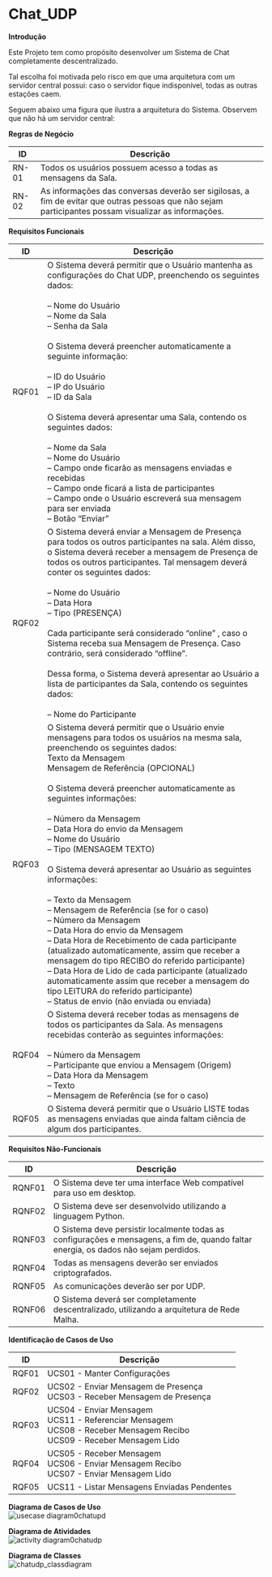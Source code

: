 # Chat_UDP

<b>Introdução</b>

Este Projeto tem como propósito desenvolver um Sistema de Chat completamente descentralizado. 

Tal escolha foi motivada pelo risco em que uma arquitetura com um servidor central possui: caso o servidor fique indisponível, todas as outras estações caem. 

Seguem abaixo uma figura que ilustra a arquitetura do Sistema. Observem que não há um servidor central:

<b>Regras de Negócio</b>

ID | Descrição
------ | -----------------------------------------------------------------------
RN-01 | Todos os usuários possuem acesso a todas as mensagens da Sala.
RN-02 | As informações das conversas deverão ser sigilosas, a fim de evitar que outras pessoas que não sejam participantes possam visualizar as informações.

<b>Requisitos Funcionais</b>

ID | Descrição
------ | -----------------------------------------------------------------------
RQF01 | O Sistema deverá permitir que o Usuário mantenha as configurações do Chat UDP, preenchendo os seguintes dados: <br><br>– Nome do Usuário <br>– Nome da Sala <br>– Senha da Sala <br><br>O Sistema deverá preencher automaticamente a seguinte informação: <br><br>– ID do Usuário <br>– IP do Usuário <br>– ID da Sala <br><br>O Sistema deverá apresentar uma Sala, contendo os seguintes dados: <br><br>– Nome da Sala <br>– Nome do Usuário <br>– Campo onde ficarão as mensagens enviadas e recebidas <br>– Campo onde ficará a lista de participantes <br>– Campo onde o Usuário escreverá sua mensagem para ser enviada <br>– Botão “Enviar”
RQF02 | O Sistema deverá enviar a Mensagem de Presença para todos os outros participantes na sala. Além disso, o Sistema deverá receber a mensagem de Presença de todos os outros participantes. Tal mensagem deverá conter os seguintes dados: <br><br>– Nome do Usuário <br>– Data Hora <br>– Tipo (PRESENÇA) <br><br>Cada participante será considerado “online” , caso o Sistema receba sua Mensagem de Presença. Caso contrário, será considerado “offline”. <br><br>Dessa forma, o Sistema deverá apresentar ao Usuário a lista de participantes da Sala, contendo os seguintes dados: <br><br>– Nome do Participante
RQF03 | O Sistema deverá permitir que o Usuário envie mensagens para todos os usuários na mesma sala, preenchendo os seguintes dados: <br>Texto da Mensagem <br>Mensagem de Referência (OPCIONAL) <br><br>O Sistema deverá preencher automaticamente as seguintes informações: <br><br>– Número da Mensagem <br>– Data Hora do envio da Mensagem <br>– Nome do Usuário <br>– Tipo (MENSAGEM TEXTO) <br><br>O Sistema deverá apresentar ao Usuário as seguintes informações: <br><br>– Texto da Mensagem <br>– Mensagem de Referência (se for o caso) <br>– Número da Mensagem <br>– Data Hora do envio da Mensagem <br>– Data Hora de Recebimento de cada participante (atualizado automaticamente, assim que receber a mensagem do tipo RECIBO do referido participante) <br>– Data Hora de Lido de cada participante (atualizado automaticamente assim que receber a mensagem do tipo LEITURA do referido participante) <br>– Status de envio (não enviada ou enviada)
RQF04 | O Sistema deverá receber todas as mensagens de todos os participantes da Sala. As mensagens recebidas conterão as seguintes informações: <br><br>– Número da Mensagem <br>– Participante que enviou a Mensagem (Origem) <br>– Data Hora da Mensagem <br>– Texto <br>– Mensagem de Referência (se for o caso)
RQF05 | O Sistema deverá permitir que o Usuário LISTE todas as mensagens enviadas que ainda faltam ciência de algum dos participantes.

<b>Requisitos Não-Funcionais</b> 

ID | Descrição
------ | -----------------------------------------------------------------------
RQNF01 | O Sistema deve ter uma interface Web compatível para uso em desktop.
RQNF02 | O Sistema deve ser desenvolvido utilizando a linguagem Python.
RQNF03 | O Sistema deve persistir localmente todas as configurações e mensagens, a fim de, quando faltar energia, os dados não sejam perdidos.
RQNF04 | Todas as mensagens deverão ser enviados criptografados.
RQNF05 | As comunicações deverão ser por UDP.
RQNF06 | O Sistema deverá ser completamente descentralizado, utilizando a arquitetura de Rede Malha.

<b>Identificação de Casos de Uso</b>

ID | Descrição
------ | -----------------------------------------------------------------------
RQF01 | UCS01 - Manter Configurações
RQF02 | UCS02 - Enviar Mensagem de  Presença <br>UCS03 - Receber Mensagem de Presença
RQF03 | UCS04 - Enviar Mensagem <br>UCS11 - Referenciar Mensagem <br>UCS08 - Receber Mensagem Recibo <br>UCS09 - Receber Mensagem Lido
RQF04 | UCS05 - Receber Mensagem <br>UCS06 - Enviar Mensagem Recibo <br>UCS07 - Enviar Mensagem Lido
RQF05 | UCS11 - Listar Mensagens Enviadas Pendentes

<b>Diagrama de Casos de Uso</b> <br>
![usecase diagram0chatupd](https://user-images.githubusercontent.com/6242328/36845085-46a639a8-1d4d-11e8-9b71-5d6dc5d435bb.png)

<b>Diagrama de Atividades</b> <br>
![activity diagram0chatudp](https://user-images.githubusercontent.com/6242328/36845060-262ed37e-1d4d-11e8-9fb6-8796b00c7283.png)

<b>Diagrama de Classes</b> <br>
![chatudp_classdiagram](https://user-images.githubusercontent.com/6242328/36845031-fa579196-1d4c-11e8-8cd3-cba62a42c84d.png)



















